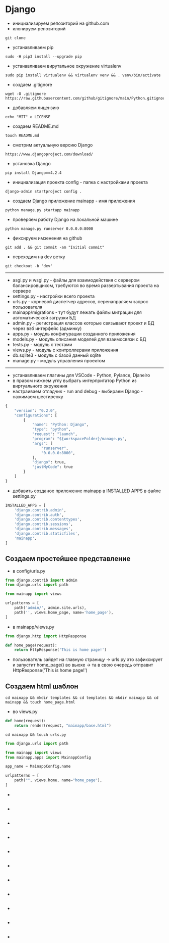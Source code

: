 # Django

* инициализируем репозиторий на github.com
* клонируем репозиторий
```
git clone
```
* устанавливаем pip
```
sudo -H pip3 install --upgrade pip
```
* устанавливаем вирутальное окружение virtualenv
```
sudo pip install virtualenv && virtualenv venv && . venv/bin/activate
```
* создаем .gitignore
```
wget -O .gitignore https://raw.githubusercontent.com/github/gitignore/main/Python.gitignore
```
* добавляем лицензию
```
echo "MIT" > LICENSE
```
* создаем README.md
```
touch README.md
```
* смотрим актуальную версию Django
```
https://www.djangoproject.com/download/
```
* установка Django
```
pip install Django==4.2.4
```
* инициализация проекта config - папка с настройками проекта
```
django-admin startproject config .
```
* создаем Django приложение mainapp - имя приложения
```
python manage.py startapp mainapp
```
* проверяем работу Django на локальной машине
```
python manage.py runserver 0.0.0.0:8000
```
* фиксируем имзенения на github
```
git add . && git commit -am "Initial commit"
```
* переходим на dev ветку
```
git checkout -b 'dev'
```
---
* asgi.py и wsgi.py - файлы для взаимодействия с сервером балансировщиком, требуются во время развертывания проекта на сервере
* settings.py - настройки всего проекта
* urls.py - корневой диспетчер адресов, перенапраляем запрос пользователя
* mainapp/migrations - тут будут лежать файлы миграции для автоматической загрузки БД
* admin.py - регистрация классов которые связывают проект и БД через вэб интерфейс (админку)
* apps.py - моудль конфигурации созданного приложения
* models.py - модуль описания моделей для взаимосвязи с БД
* tests.py - модуль с тестами
* views.py - модуль с контроллерами приложения
* db.sqlite3 - модуль с базой данный sqlite
* manage.py - модуль управления проектом
---
* устанавливаем плагины для VSCode - Python, Pylance, Djaneiro
* в правом нижнем углу выбрать интерпритатор Python из виртуального окружения
* настраиваем отладчик - run and debug - выбираем Django - нажимаем шестиренку
```python
{
    "version": "0.2.0",
    "configurations": [
        {
            "name": "Python: Django",
            "type": "python",
            "request": "launch",
            "program": "${workspaceFolder}/manage.py",
            "args": [
                "runserver",
                "0.0.0.0:8000",
            ],
            "django": true,
            "justMyCode": true
        }
    ]
}
```
* добавить созданое приложение mainapp в INSTALLED APPS в файле settings.py
```python
INSTALLED_APPS = [
    'django.contrib.admin',
    'django.contrib.auth',
    'django.contrib.contenttypes',
    'django.contrib.sessions',
    'django.contrib.messages',
    'django.contrib.staticfiles',
    'mainapp',
]
```
## Создаем простейшее представление

* в config/urls.py
```python
from django.contrib import admin
from django.urls import path

from mainapp import views

urlpatterns = [
    path('admin/', admin.site.urls),
    path('', views.home_page, name='home_page'),
]
```
* в mainapp/views.py
```python
from django.http import HttpResponse

def home_page(request):
    return HttpResponse('This is home page!')
```
* пользователь зайдет на главную страницу -> urls.py это зафиксирует и запустит home_page() во вьюхе -> та в свою очередь отправит HttpResponse('This is home page!')
## Создаем html шаблон
```
cd mainapp && mkdir templates && cd templates && mkdir mainapp && cd mainapp && touch home_page.html
```
* во views.py
```python
def home(request):
    return render(request, "mainapp/base.html")
```
```
cd mainapp && touch urls.py
```
```python
from django.urls import path

from mainapp import views
from mainapp.apps import MainappConfig

app_name = MainappConfig.name

urlpatterns = [
    path("", views.home, name="home_page"),
]
```
* 
```

```
* 
```

```
* 
```

```
* 
```

```
* 
```

```
* 
```

```
* 
```

```
* 
```

```
* 
```

```
* 
```

```
* 
```

```

